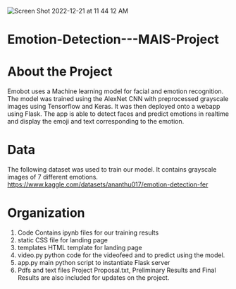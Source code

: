 ![Screen Shot 2022-12-21 at 11 44 12 AM](https://user-images.githubusercontent.com/86162690/209456663-428c5614-ddb1-41eb-b220-79fcd761a388.png)
# Emotion-Detection---MAIS-Project


# About the Project
Emobot uses a Machine learning model for facial and emotion recognition. The model was trained using the AlexNet CNN with preprocessed grayscale images using Tensorflow and Keras. It was then deployed onto a webapp using Flask. The app is able to detect faces and predict emotions in realtime and display the emoji and text corresponding to the emotion.

# Data
The following dataset was used to train our model. It contains grayscale images of 7 different emotions.
https://www.kaggle.com/datasets/ananthu017/emotion-detection-fer 

# Organization
1. Code Contains ipynb files for our training results
2. static CSS file for landing page 
3. templates HTML template for landing page
4. video.py python code for the videofeed and to predict using the model.
5. app.py main python script to instantiate Flask server
6. Pdfs and text files Project Proposal.txt, Preliminary Results and Final Results are also included for updates on the project.
